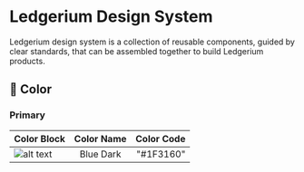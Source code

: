 # Ledgerium Design System

Ledgerium design system is a collection of reusable components, guided by clear standards, that can be assembled together to build Ledgerium products.

## 🌈 Color

### Primary

| Color Block        | Color Name           | Color Code  |
| ------------- |:-------------:| -----:|
| ![alt text](https://github.com/ledgerium/pubdocs/blob/master/DesignSystemAssets/ColorBlock/1F3160.svg "#1F3160")    | Blue Dark | "#1F3160" |

